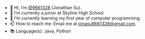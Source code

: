 - 👋 Hi, I’m [@9661328](https://github.com/9661328) (Jonathan Su).
- 👀 I’m currently a junior at Skyline High School.
- 🌱 I’m currently learning my first year of computer programming.
- 📫 How to reach me: Email me at jonasu9661328@gmail.com.
- 📚 Language(s): Java, Python

<!---
9661328/9661328 is a ✨ special ✨ repository because its `README.md` (this file) appears on your GitHub profile.
You can click the Preview link to take a look at your changes.
--->
